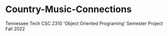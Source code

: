 # Country-Music-Connections
Tennessee Tech CSC 2310 'Object Oriented Programing' Semester Project Fall 2022
